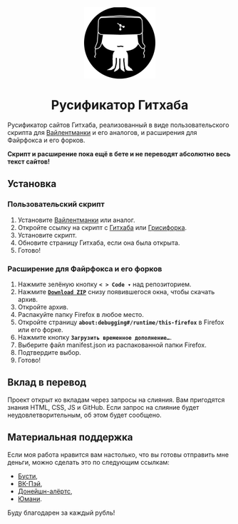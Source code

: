 <div align="center">
<img src="https://raw.githubusercontent.com/RushanM/GitHub-Russian-Translation/refs/heads/master/%D0%90%D1%81%D1%81%D0%B5%D1%82%D1%8B/%D0%97%D0%BD%D0%B0%D1%87%D0%BE%D0%BA%202025.3.13.22%20160.png" alt="Осьмикот, маскот Гитхаба, в шапке-ушанке" title="Можете нарисовать лучше? Не против принять помощь!">
<h1>Русификатор Гитхаба</h1>
</div>

Русификатор сайтов Гитхаба, реализованный в виде пользовательского скрипта для [Вайлентманки](https://addons.mozilla.org/en-US/firefox/addon/violentmonkey/) и его аналогов, и расширения для Файрфокса и его форков.

**Скрипт и расширение пока ещё в бете и не переводят абсолютно весь текст сайтов!**

## Установка

### Пользовательский скрипт

1. Установите [Вайлентманки](https://addons.mozilla.org/en-US/firefox/addon/violentmonkey/) или аналог.
2. Откройте ссылку на скрипт c [Гитхаба](https://github.com/RushanM/GitHub-Russian-Translation/raw/refs/heads/master/GitHub-Ru-Translation.user.js) или [Грисифорка](https://greasyfork.org/ru/scripts/515487-github-russian-translation).
3. Установите скрипт.
3. Обновите страницу Гитхаба, если она была открыта.
4. Готово!

### Расширение для Файрфокса и его форков

1. Нажмите зелёную кнопку **`< > Code ▾`** над репозиторием.
2. Нажмите [**`Download ZIP`**](https://github.com/RushanM/GitHub-Russian-Translation/archive/refs/heads/master.zip) cнизу появившегося окна, чтобы скачать архив.
3. Откройте архив.
3. Распакуйте папку Firefox в любое место.
4. Откройте страницу **`about:debugging#/runtime/this-firefox`** в Firefox или его форке.
5. Нажмите кнопку **`Загрузить временное дополнение…`**.
6. Выберите файл manifest.json из распакованной папки Firefox.
7. Подтвердите выбор.
8. Готово!

## Вклад в перевод

Проект открыт ко вкладам через запросы на слияния. Вам пригодятся знания HTML, CSS, JS и GitHub. Если запрос на слияние будет неудовлетворительным, об этом будет сообщено.

## Материальная поддержка

Если моя работа нравится вам настолько, что вы готовы отправить мне деньги, можно сделать это по следующим ссылкам:

* [Бусти](https://boosty.to/rushanm),
* [ВК-Пэй](https://vk.me/moneysend/deflecta),
* [Донейшн-алёртс](https://www.donationalerts.com/r/deflecta),
* [Юмани](https://yoomoney.ru/to/410015215253910).

Буду благодарен за каждый рубль!
